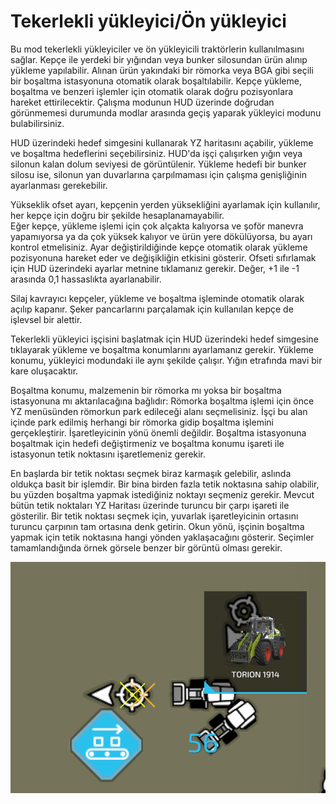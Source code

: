 # Tekerlekli yükleyici/Ön yükleyici


Bu mod tekerlekli yükleyiciler ve ön yükleyicili traktörlerin kullanılmasını sağlar. 
Kepçe ile yerdeki bir yığından veya bunker silosundan ürün alınıp yükleme yapılabilir.
Alınan ürün yakındaki bir römorka veya BGA gibi seçili bir boşaltma istasyonuna otomatik olarak boşaltılabilir. 
Kepçe yükleme, boşaltma ve benzeri işlemler için otomatik olarak doğru pozisyonlara hareket ettirilecektir.
Çalışma modunun HUD üzerinde doğrudan görünmemesi durumunda modlar arasında geçiş yaparak yükleyici modunu bulabilirsiniz.

HUD üzerindeki hedef simgesini kullanarak YZ haritasını açabilir, yükleme ve boşaltma hedeflerini seçebilirsiniz. 
HUD'da işçi çalışırken yığın veya silonun kalan dolum seviyesi de görüntülenir.
Yükleme hedefi bir bunker silosu ise, silonun yan duvarlarına çarpılmaması için çalışma genişliğinin ayarlanması gerekebilir.

Yükseklik ofset ayarı, kepçenin yerden yüksekliğini ayarlamak için kullanılır, her kepçe için doğru bir şekilde hesaplanamayabilir.  
Eğer kepçe, yükleme işlemi için çok alçakta kalıyorsa ve şoför manevra yapamıyorsa ya da çok yüksek kalıyor ve ürün yere dökülüyorsa, bu ayarı kontrol etmelisiniz.
Ayar değiştirildiğinde kepçe otomatik olarak yükleme pozisyonuna hareket eder ve değişikliğin etkisini gösterir. 
Ofseti sıfırlamak için HUD üzerindeki ayarlar metnine tıklamanız gerekir. Değer, +1 ile -1 arasında 0,1 hassaslıkta ayarlanabilir.

Silaj kavrayıcı kepçeler, yükleme ve boşaltma işleminde otomatik olarak açılıp kapanır. 
Şeker pancarlarını parçalamak için kullanılan kepçe de işlevsel bir alettir.



Tekerlekli yükleyici işçisini başlatmak için HUD üzerindeki hedef simgesine tıklayarak yükleme ve boşaltma konumlarını ayarlamanız gerekir.
Yükleme konumu, yükleyici modundaki ile aynı şekilde çalışır. Yığın etrafında mavi bir kare oluşacaktır.

Boşaltma konumu, malzemenin bir römorka mı yoksa bir boşaltma istasyonuna mı aktarılacağına bağlıdır:
Römorka boşaltma işlemi için önce YZ menüsünden römorkun park edileceği alanı seçmelisiniz.
İşçi bu alan içinde park edilmiş herhangi bir römorka gidip boşaltma işlemini gerçekleştirir. İşaretleyicinin yönü önemli değildir.
Boşaltma istasyonuna boşaltmak için hedefi değiştirmeniz ve boşaltma konumu işareti ile istasyonun tetik noktasını işaretlemeniz gerekir.



En başlarda bir tetik noktası seçmek biraz karmaşık gelebilir, aslında oldukça basit bir işlemdir.
Bir bina birden fazla tetik noktasına sahip olabilir, bu yüzden boşaltma yapmak istediğiniz noktayı seçmeniz gerekir.
Mevcut bütün tetik noktaları YZ Haritası üzerinde turuncu bir çarpı işareti ile gösterilir.
Bir tetik noktası seçmek için, yuvarlak işaretleyicinin ortasını turuncu çarpının tam ortasına denk getirin.
Okun yönü, işçinin boşaltma yapmak için tetik noktasına hangi yönden yaklaşacağını gösterir.
Seçimler tamamlandığında örnek görsele benzer bir görüntü olması gerekir.


![Image](../assets/images/shovelloadertrigger_0_0_830_610.png)

